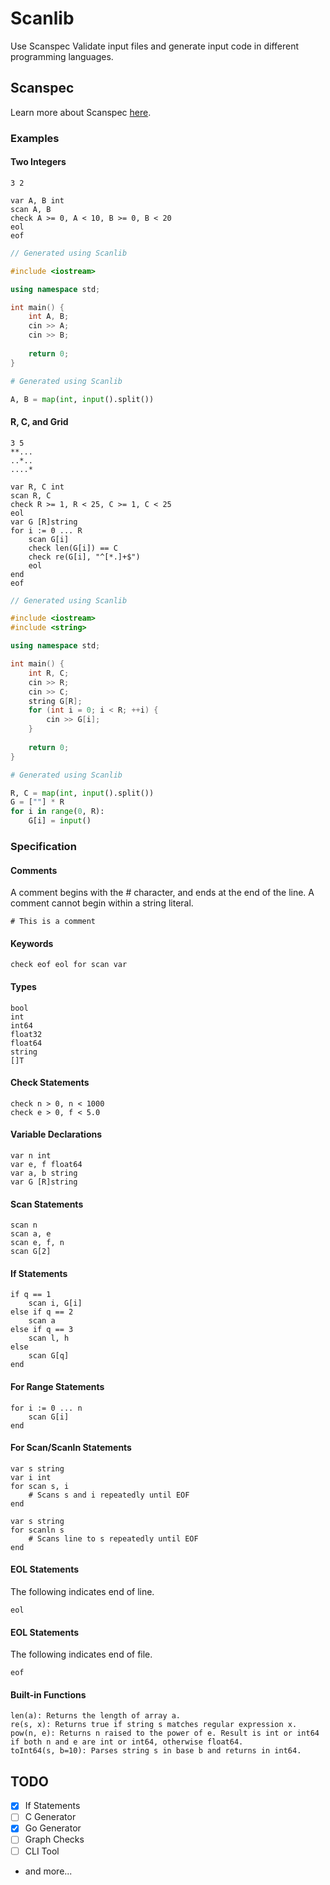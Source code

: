 # Scanlib

Use Scanspec Validate input files and generate input code in different programming languages.

## Scanspec

Learn more about Scanspec [here](https://help.toph.co/drafts/scanspec).

### Examples

#### Two Integers

```
3 2
```

```
var A, B int
scan A, B
check A >= 0, A < 10, B >= 0, B < 20
eol
eof
```

``` cpp
// Generated using Scanlib

#include <iostream>

using namespace std;

int main() {
	int A, B;
	cin >> A;
	cin >> B;
	
	return 0;
}
```

``` py
# Generated using Scanlib

A, B = map(int, input().split())
```

#### R, C, and Grid

```
3 5
**...
..*..
....*
```

```
var R, C int
scan R, C
check R >= 1, R < 25, C >= 1, C < 25
eol
var G [R]string
for i := 0 ... R
	scan G[i]
	check len(G[i]) == C
	check re(G[i], "^[*.]+$")
	eol
end
eof
```

``` cpp
// Generated using Scanlib

#include <iostream>
#include <string>

using namespace std;

int main() {
	int R, C;
	cin >> R;
	cin >> C;
	string G[R];
	for (int i = 0; i < R; ++i) {
		cin >> G[i];
	}
	
	return 0;
}
```

``` py
# Generated using Scanlib

R, C = map(int, input().split())
G = [""] * R
for i in range(0, R):
	G[i] = input()
```

### Specification

#### Comments

A comment begins with the # character, and ends at the end of the line. A comment cannot begin within a string literal.

```
# This is a comment
```

#### Keywords

```
check eof eol for scan var
```

#### Types

```
bool
int
int64
float32
float64
string
[]T
```

#### Check Statements

```
check n > 0, n < 1000
check e > 0, f < 5.0
```

#### Variable Declarations

```
var n int
var e, f float64
var a, b string
var G [R]string
```

#### Scan Statements

```
scan n
scan a, e
scan e, f, n
scan G[2]
```

#### If Statements

```
if q == 1
	scan i, G[i]
else if q == 2
	scan a
else if q == 3
	scan l, h
else
	scan G[q]
end
```

#### For Range Statements

```
for i := 0 ... n
	scan G[i]
end
```

#### For Scan/Scanln Statements

```
var s string
var i int
for scan s, i
	# Scans s and i repeatedly until EOF
end
```

```
var s string
for scanln s
	# Scans line to s repeatedly until EOF
end
```

#### EOL Statements

The following indicates end of line.

```
eol
```
#### EOL Statements

The following indicates end of file.

```
eof
```

#### Built-in Functions

```
len(a): Returns the length of array a.
re(s, x): Returns true if string s matches regular expression x.
pow(n, e): Returns n raised to the power of e. Result is int or int64 if both n and e are int or int64, otherwise float64.
toInt64(s, b=10): Parses string s in base b and returns in int64.
```

## TODO

- [x] If Statements
- [ ] C Generator
- [x] Go Generator
- [ ] Graph Checks
- [ ] CLI Tool
- and more...